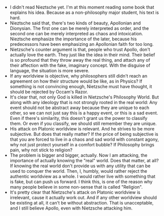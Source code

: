 - I didn't read Nieztsche yet. I'm at this moment reading some book that explains his idea. Because as a non-philosophy major student, his text is hard.
- Nieztsche said that, there's two kinds of beauty, Apollonian and Dionysian. The first one can be merely interpreted as order, and the second one can be merely interpreted as chaos and intoxication. Nieztsche emphasize the importance of the later, because his predecessors have been emphasizing an Apollonian faith for too long.
- Nietzsche's counter argument is that, people who trust Apollo, don't actually love the earth. They just like the idea in their mind. Their belief is so profound that they throw away the real thing, and attach any of their affection with the fake, imaginary concept. With the disguise of language, the situation is more severe.
- If any worldview is objective, why philosophers still didn't reach an agreement on how their structure would be like, as in Physics? If something is not convincing enough, Nietzsche must have thought, it should be rejected by Occam's Razor.
- It's clear that, not only God is killed in Nietzsche's Philosophy World. But along with any ideology that is not strongly rooted in the real world: Any event should not be abstract away because they are unique to each other, so we can not just say this is a happy event, or this is a sad event. Even if there's similarity, this doesn't grant us the power to classify them. Or even if you classify, we should still remember they are unique.
- His attack on Platonic worldview is relevant. And he strives to be more subjective. But does that really matter? If the price of being subjective is that you are forced to live in a chaos and sad world with constant agony, why not just protect yourself in a comfort bubble? If Philosophy brings pain, why not stick to religion?
- The problem is bigger and bigger, actually. Now I am attacking, the importance of actually knowing the "real" world. Does that matter, at all? If knowing the real world don't provide us with any utility that can be used to conquer the world. Then, I, humbly, would rather reject the authentic worldview as a whole. I would rather live with something that is fake, but can push us forward. I think this, is one of the reason why many people believe in some non-sense that is called "Religion".
- It's pretty clear that Nietzsche's attack on Platonic worldview is irrelevant, cause it actually work out. And if any other worldview should be existing at all, it can't be without abstraction. That is unacceptable, and I still believe Apollo, even with Nietzsche attacking him.